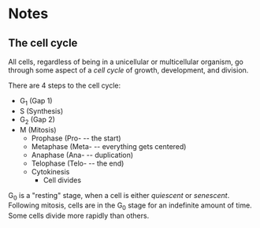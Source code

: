 # Notes

## The cell cycle

All cells, regardless of being in a unicellular or multicellular organism, go through some aspect of a *cell cycle* of growth, development, and division.

There are 4 steps to the cell cycle:

- G<sub>1</sub> (Gap 1)
- S (Synthesis)
- G<sub>2</sub> (Gap 2)
- M (Mitosis)
    - Prophase (Pro- -- the start)
    - Metaphase (Meta- -- everything gets centered)
    - Anaphase (Ana- -- duplication)
    - Telophase (Telo- -- the end)
    - Cytokinesis
        - Cell divides

G<sub>0</sub> is a "resting" stage, when a cell is either *quiescent* or *senescent*. Following mitosis, cells are in the G<sub>0</sub> stage for an indefinite amount of time. Some cells divide more rapidly than others.
